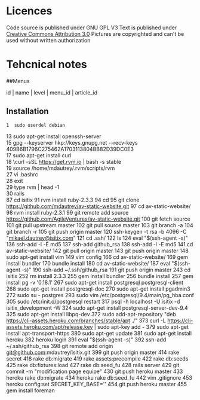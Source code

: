 # Licences
Code source is published under GNU GPL V3
Text is published under [Creative Commons Attribution 3.0](https://creativecommons.org/licenses/by/3.0/)
Pictures are copyrighted and can't be used without written authorization

# Tehcnical notes
##Menus

id | name | level | menu_id | article_id

## Installation
    1  sudo userdel debian                                                                                                           
   13  sudo apt-get install openssh-server                                                                                           
   15  gpg --keyserver hkp://keys.gnupg.net --recv-keys 409B6B1796C275462A1703113804BB82D39DC0E3                                     
   17  sudo apt-get install curl                                                                                                     
   18  \curl -sSL https://get.rvm.io | bash -s stable                                                                                
   19  source /home/mdautrey/.rvm/scripts/rvm                                                                                        
   27  vi .bashrc                                                                                                                    
   28  exit                                                                                                                          
   29  type rvm | head -1                                                                                                            
   30  rails                                                                                                                         
   87  cd isitix
   91  rvm install ruby-2.3.3
   94  cd
   95  git clone https://github.com/mdautrey/av-static-website.git
   97  cd av-static-website/
   98  rvm install ruby-2.3.1
   99  git remote add source https://github.com/AgileVentures/av-static-website.git
  100  git fetch source
  101  git pull upstream master
  102  git pull source master
  103  git branch -a
  104  git branch -r
  105  git push origin master
  120  ssh-keygen -t rsa -b 4096 -C "mikael.dautrey@isitix.com"
  121  cd .ssh/
  122  ls
  124  eval "$(ssh-agent -s)"
  136  ssh-add -l -E md5
  137  ssh-add github_rsa
  138  ssh-add -l -E md5
  141  cd av-static-website/
  142  git pull origin master
  143  git push origin master
  148  sudo apt-get install vim
  149  vim config 
  166  cd av-static-website/
  169  gem install bundler
  170  bundle install
  180  cd av-static-website/
  187  eval "$(ssh-agent -s)"
  190  ssh-add ~/.ssh/github_rsa
  191  git push origin master
  243  cd isitix
  252  rm install 2.3.3
  255  gem install bundler
  256  bundle install
  257  gem install pg -v '0.18.1'
  267  sudo apt-get install postgresql postgresql-client
  268  sudo apt-get install postgresql-doc
  270  sudo apt-get install pgadmin3
  272  sudo su - postgres
  293  sudo vim /etc/postgresql/9.4/main/pg_hba.conf 
  305  sudo /etc/init.d/postgresql restart
  317  psql -h localhost -U isitix -d isitix_development -W
  324  sudo apt-get install postgresql-server-dev-9.4
  325  sudo apt-get install libpq-dev
  372  sudo add-apt-repository "deb https://cli-assets.heroku.com/branches/stable/apt ./"
  373  curl -L https://cli-assets.heroku.com/apt/release.key | sudo apt-key add -
  379  sudo apt-get install apt-transport-https
  380  sudo apt-get update
  381  sudo apt-get install heroku
  382  heroku login
  391  eval "$(ssh-agent -s)"
  392  ssh-add ~/.ssh/github_rsa
  398  git remote add origin git@github.com:mdautrey/isitix.git
  399  git push origin master
  414  rake secret
  418  rake db:migrate
  419  rake assets:precompile
  422  rake db:seeds
  425  rake db:fixtures:load
  427  rake db:seed_fu
  428  rails server
  429  git commit -m "modification page equipe"
  430  git push heroku master
  433  heroku rake db:migrate
  434  heroku rake db:seed_fu
  442  vim .gitignore
  453  heroku config:set SECRET_KEY_BASE=''
  454  git push heroku master
  455  gem install foreman
